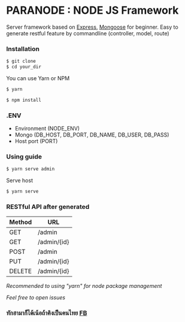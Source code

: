 # PARANODE : NODE JS Framework

Server framework based on [Express](https://expressjs.com/), [Mongoose](http://mongoosejs.com/) for beginner.
Easy to generate restful feature by commandline (controller, model, route)

### Installation
```bash
$ git clone
$ cd your_dir
```

You can use Yarn or NPM
```bash
$ yarn
```
```bash
$ npm install
```

### .ENV
- Environment (NODE_ENV)
- Mongo (DB_HOST, DB_PORT, DB_NAME, DB_USER, DB_PASS)
- Host port (PORT)

### Using guide
```bash
$ yarn serve admin
```

Serve host
```bash
$ yarn serve
```

### RESTful API after generated
| Method | URL |
| ------ | ------ |
| GET | /admin |
| GET | /admin/{id} |
| POST | /admin |
| PUT | /admin/{id} |
| DELETE | /admin/{id} |

*Recommended to using "yarn" for node package management*

*Feel free to open issues*

### ทักฮามาก็ได้เน้อถ้าคิงเป็นคนไทย [FB](www.facebook.com/greatisadog)
